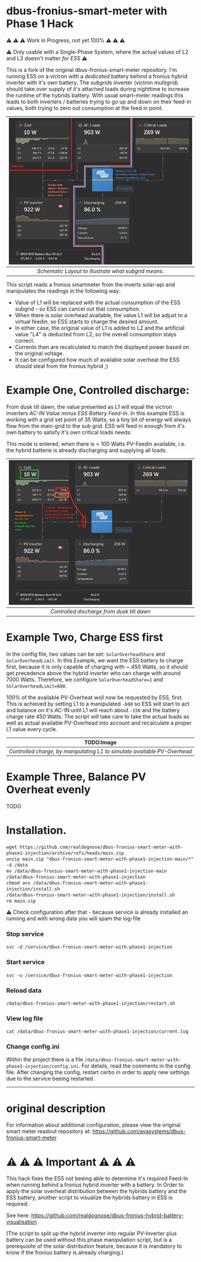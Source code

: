 # dbus-fronius-smart-meter with Phase 1 Hack

⚠️ ⚠️ ⚠️ Work in Progress, not yet 100% ⚠️ ⚠️ ⚠️ 

⚠️ Only usable with a Single-Phase System, where the actual values of L2 and L3 doesn't matter *for ESS* ⚠️

This is a fork of the original dbus-fronius-smart-meter repository. I'm running ESS on a victron with a *dedicated* battery behind
a fronius hybrid inverter with it's own battery. The *subgrid*s inverter (victron multigrid) should take over supply of it's attached loads during
nighttime to increase the runtime of the hybrids battery. With usual smart-meter readings this leads to both inverters / batteries
trying to go up and down on their feed-in values, both trying to zero out consumption at the feed in point. 

| ![image](https://github.com/realdognose/dbus-fronius-smart-meter-with-phase1-injection/blob/main/img/Schema.png) | 
|:--:| 
| *Schematic Layout to illustrate what subgrid means.* |


This script reads a fronius smartmeter from the inverts solar-api and manipulates the readings in the following way: 

- Value of L1 will be replaced with the actual consumption of the ESS subgrid - so ESS can cancel out that consumption. 
- When there is solar overhead available, the value L1 will be adjust to a virtual feedin, so ESS starts to charge the desired amount. 
- In either case, the original value of L1 is added to L2 and the artificial value "L4" is deducted from L2, so the overall consumption stays correct. 
- Currents then are recalculated to match the displayed power based on the original voltage. 
- It can be configured how much of available solar overheat the ESS should steal from the fronius hybrid ;)

# Example One, Controlled discharge: 
From dusk till dawn, the value presented as L1 will equal the victron inverters *AC-IN Value minus ESS Battery Feed-In*. In this example ESS is working 
with a grid set point of 35 Watts, so a tiny bit of energy will always flow from the main-grid to the sub grid. ESS will feed in enough from it's own 
battery to satisfy it's own critical loads needs: 

This mode is entered, when there is < 100 Watts PV-Feedin available, i.e. the hybrid batterie is already discharging and supplying all loads. 

| ![image](https://github.com/realdognose/dbus-fronius-smart-meter-with-phase1-injection/blob/main/img/ControlledDischarge.png) | 
|:--:| 
| *Controlled discharge from dusk till dawn* |

# Example Two, Charge ESS first
In the config file, two values can be set: `SolarOverheadShare` and `SolarOverheadLimit`. In this Example, we want the ESS battery to charge
first, because it is only capable of charging with ~ 450 Watts, so it should get precedence above the hybrid inverter who can charge with around
7000 Watts. Therefore, we configure `SolarOverheadShare=1`  and `SolarOverheadLimit=600`. 

100% of the available PV-Overheat woll now be requested by ESS, first. This is achieved by setting L1 to a manipulated `-600` so ESS will start to 
act and balance on it's AC-IN until L1 will reach about `-150` and the battery charge rate 450 Watts. The script will take care to take the actual 
loads as well as actual available PV-Overhead into account and recalculate a proper L1 value every cycle.

| TODO:Image | 
|:--:| 
| *Controlled charge, by manipulating L1 to simulate available PV-Overhead* |

# Example Three, Balance PV Overheat evenly

TODO

# Installation.

```
wget https://github.com/realdognose/dbus-fronius-smart-meter-with-phase1-injection/archive/refs/heads/main.zip
unzip main.zip "dbus-fronius-smart-meter-with-phase1-injection-main/*" -d /data
mv /data/dbus-fronius-smart-meter-with-phase1-injection-main /data/dbus-fronius-smart-meter-with-phase1-injection
chmod a+x /data/dbus-fronius-smart-meter-with-phase1-injection/install.sh
/data/dbus-fronius-smart-meter-with-phase1-injection/install.sh
rm main.zip
```
⚠️ Check configuration after that - because service is already installed an running and with wrong data you will spam the log-file
### Stop service
```
svc -d /service/dbus-fronius-smart-meter-with-phase1-injection
```
### Start service
```
svc -u /service/dbus-fronius-smart-meter-with-phase1-injection
```
### Reload data
```
/data/dbus-fronius-smart-meter-with-phase1-injection/restart.sh
```
### View log file
```
cat /data/dbus-fronius-smart-meter-with-phase1-injection/current.log
```
### Change config.ini
Within the project there is a file `/data/dbus-fronius-smart-meter-with-phase1-injection/config.ini`. For details, read the comments in the config file.
After changing the config, restart cerbo in order to apply new settings due to the service beeing restarted. 

---

# original description

For information about additional configuration, please view the original smart meter readout repository at: 
https://github.com/ayasystems/dbus-fronius-smart-meter
 
# ⚠️ ⚠️ ⚠️ Important ⚠️ ⚠️ ⚠️ 
This hack fixes the ESS not beeing able to determine it's required Feed-In when running behind a fronius hybrid inverter with a battery. 
In Order to apply the solar overheat distribution between the hybrids battery and the ESS battery, another script to visualize the hybrids
battery in ESS is required: 

See here: https://github.com/realdognose/dbus-fronius-hybrid-battery-visualisation

(The script to split up the hybrid inverter into regular PV-Inverter plus battery can be used without this phase manipulation script, but is 
a prerequisite of the solar distribution feature, because it is mandatory to know if the fronius battery is already charging.)
